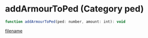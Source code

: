 # addArmourToPed (Category ped)

```js
function addArmourToPed(ped: number, amount: int): void
```

[filename](addArmourToPed_m.md ':include')
